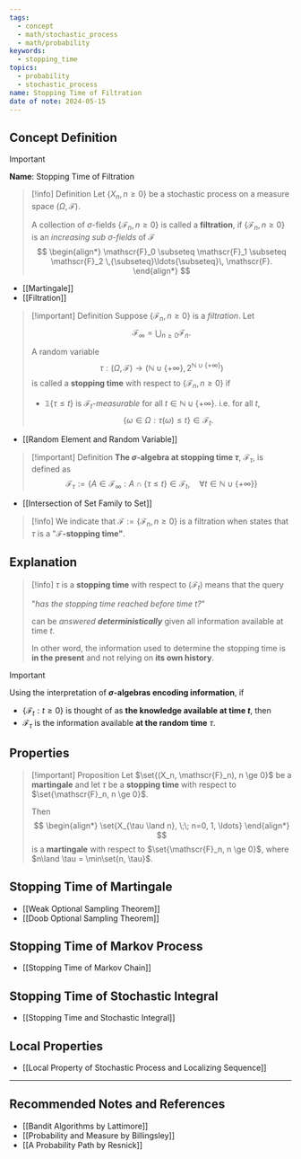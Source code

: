 ```yaml
---
tags:
  - concept
  - math/stochastic_process
  - math/probability
keywords:
  - stopping_time
topics:
  - probability
  - stochastic_process
name: Stopping Time of Filtration
date of note: 2024-05-15
---
```


## Concept Definition

>[!important]
>**Name**: Stopping Time of Filtration

>[!info] Definition
>Let $\{X_n, n \ge 0\}$ be a stochastic process on a measure space $(\Omega, \mathscr{F})$.
>
>A collection of $\sigma$-fields $\{\mathscr{F}_n, n \ge 0\}$ is called a **filtration**, if $\{\mathscr{F}_n, n \ge 0\}$ is an *increasing sub $\sigma$-fields* of $\mathscr{F}$
>$$
> \begin{align*}
> \mathscr{F}_0 \subseteq \mathscr{F}_1 \subseteq \mathscr{F}_2  \,{\subseteq}\ldots{\subseteq}\, \mathscr{F}.
> \end{align*}
>$$  

- [[Martingale]]
- [[Filtration]]

>[!important] Definition
>Suppose $\{\mathscr{F}_n, n \ge 0\}$ is a *filtration*. Let $$\mathscr{F}_{\infty} = \bigcup_{n\ge 0}\mathscr{F}_{n}.$$
>
>A random variable $$\tau: (\Omega, \mathscr{F}) \to (\mathbb{N}\cup\{+\infty\}, 2^{\mathbb{N}\cup\{+\infty\}})$$ is called a **stopping time** with respect to $\{\mathscr{F}_n, n \ge 0\}$  if
>- $\mathbb{1}\{\tau \le t\}$ is *$\mathscr{F}_{t}$-measurable* for all $t\in \mathbb{N}\cup \{ +\infty \}$. i.e. for all $t$,
>  $$
>  \{\omega \in \Omega: \tau(\omega) \le t  \} \in \mathscr{F}_{t}.
> $$

- [[Random Element and Random Variable]]



>[!important] Definition
>**The $\sigma$-algebra at stopping time $\tau$**, $\mathscr{F}_{\tau}$, is defined as
>$$
>\mathscr{F}_{\tau} := \{ A \in \mathscr{F}_{\infty}: A \cap \{ \tau \le t \} \in \mathscr{F}_{t}, \quad \forall t \in \mathbb{N}\cup \{ +\infty \} \}
>$$

- [[Intersection of Set Family to Set]]

>[!info]
>We indicate that $\mathcal{F} := \{\mathscr{F}_n, n \ge 0\}$ is a filtration when states that $\tau$ is a "**$\text{}\mathcal{F}$-stopping time"**.

## Explanation

>[!info]
>$\tau$ is a **stopping time** with respect to $(\mathscr{F}_{t})$ means that the query 
>
>"*has the stopping time reached before time $t$?*" 
>
>can be *answered __deterministically__* given all information available at time $t$.
>
>In other word, the information used to determine the stopping time is **in the present** and not relying on **its own history**.


>[!important]
>Using the interpretation of **$\sigma$-algebras encoding information**, if 
>- $\{\mathscr{F}_{t}: t\ge 0\}$ is thought of as **the knowledge available at time $t$**,  then 
>- $\mathscr{F}_{\tau}$ is the information available **at the random time** $\tau$.


## Properties

>[!important] Proposition
>Let $\set{(X_n, \mathscr{F}_n), n \ge 0}$ be a **martingale** and let $\tau$ be a **stopping time** with respect to $\set{\mathscr{F}_n, n \ge 0}$. 
>
>Then 
>$$
> \begin{align*}
> \set{X_{\tau \land n}, \;\; n=0, 1, \ldots}
> \end{align*}
>$$ 
>is a **martingale** with respect to $\set{\mathscr{F}_n, n \ge 0}$, where $n\land \tau = \min\set{n, \tau}$.


## Stopping Time of Martingale

- [[Weak Optional Sampling Theorem]]
- [[Doob Optional Sampling Theorem]]



## Stopping Time of Markov Process

- [[Stopping Time of Markov Chain]]


## Stopping Time of Stochastic Integral

- [[Stopping Time and Stochastic Integral]]

## Local Properties

- [[Local Property of Stochastic Process and Localizing Sequence]]



-----------
##  Recommended Notes and References

- [[Bandit Algorithms by Lattimore]]
- [[Probability and Measure by Billingsley]]
- [[A Probability Path by Resnick]]
